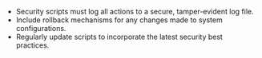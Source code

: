 - Security scripts must log all actions to a secure, tamper-evident log file.
- Include rollback mechanisms for any changes made to system configurations.
- Regularly update scripts to incorporate the latest security best practices.
